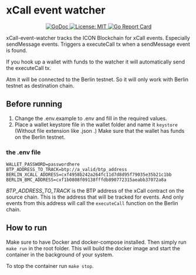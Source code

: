 # xCall event watcher

<p align="center">

  <a href="https://godoc.org/github.com/eyeonicon/go-icon-sdk">
    <img src="https://godoc.org/github.com/eyeonicon/go-icon-sdk?status.svg" alt="GoDoc">
  </a>

  <a href="./LICENSE">
    <img src="https://img.shields.io/badge/License-MIT-blue.svg" alt="License: MIT">
  </a>

  <!-- make one for go ref stuff -->
  <a href="https://goreportcard.com/report/github.com/paulrouge/xCall-event-watcher">
    <img src="https://goreportcard.com/badge/github.com/paulrouge/xCall-event-watcher" alt="Go Report Card">
  </a>
</p>



xCall-event-watcher tracks the ICON Blockchain for xCall events. Especially sendMessage events. Triggers a executeCall tx when a sendMessage event is found.

If you hook up a wallet with funds to the watcher it will automatically send the executeCall tx.

Atm it will be connected to the Berlin testnet. So it will only work with Berlin testnet as destination chain.

## Before running
1. Change the .env.example to .env and fill in the required values.
2. Place a wallet keystore file in the wallet folder and name it `keystore` (Without file extension like .json .) Make sure that the wallet has funds on the Berlin testnet.

### the .env file
```
WALLET_PASSWORD=passwordhere
BTP_ADDRESS_TO_TRACK=btp://a_valid/btp_address
BERLIN_XCALL_ADDRESS=cxf4958b242a264fc11d7d8d95f79035e35b21c1bb
BERLIN_BMC_ADDRESS=cxf1b0808f09138fffdb890772315aeabb37072a8a
```

_BTP_ADDRESS_TO_TRACK_ is the BTP address of the xCall contract on the source chain. This is the address that will be tracked for events. And only events from this address will call the `executeCall` function on the Berlin chain.

## How to run
Make sure to have Docker and docker-compose installed. Then simply run `make run` in the root folder. This will build the docker image and start the container in the background of your system. 

To stop the container run `make stop`.

